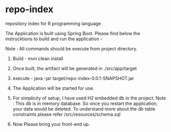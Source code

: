 # repo-index
repository index for R programming language

The Application is built using Spring Boot. Please find below the instrucktions to build and run the application -

Note : All commands should be execute from project directory.
1) Build - mvn clean install
2) Once built, the artifact will be generated in ./src/app/target
3) execute -
java -jar target/repo-index-0.0.1-SNAPSHOT.jar
4) The Application will be started for use.
5) For simplicity of setup, I have used H2 embedded db in the project.
Note : This db is in memory database. So once you restart the application, your data would be deleted. To understand more about the db table constraints please refer /src/resources/schema.sql

6) Now Please bring your front-end up.